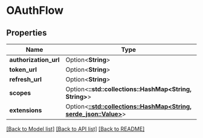 # OAuthFlow

## Properties

Name | Type | Description | Notes
------------ | ------------- | ------------- | -------------
**authorization_url** | Option<**String**> |  | [optional]
**token_url** | Option<**String**> |  | [optional]
**refresh_url** | Option<**String**> |  | [optional]
**scopes** | Option<**::std::collections::HashMap<String, String>**> |  | [optional]
**extensions** | Option<[**::std::collections::HashMap<String, serde_json::Value>**](serde_json::Value.md)> |  | [optional]

[[Back to Model list]](../README.md#documentation-for-models) [[Back to API list]](../README.md#documentation-for-api-endpoints) [[Back to README]](../README.md)


